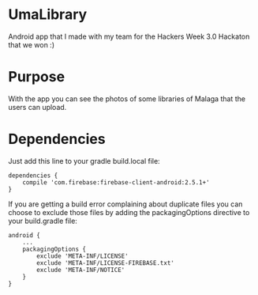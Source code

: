 # UmaLibrary

Android app that I made with my team for the Hackers Week 3.0 Hackaton that we won :)

# Purpose

With the app you can see the photos of some libraries of Malaga that the users can upload. 

# Dependencies

Just add this line to your gradle build.local file:

    dependencies {
        compile 'com.firebase:firebase-client-android:2.5.1+'
    }

If you are getting a build error complaining about duplicate files you can choose to exclude those files by adding the packagingOptions directive to your build.gradle file: 

    android {
        ...
        packagingOptions {
            exclude 'META-INF/LICENSE'
            exclude 'META-INF/LICENSE-FIREBASE.txt'
            exclude 'META-INF/NOTICE'
        }
    }
